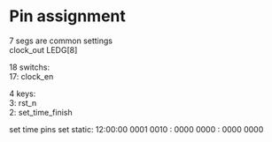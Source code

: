 # Pin assignment

7 segs are common settings  
clock_out LEDG[8]

18 switchs:  
17: clock_en

4 keys:  
3: rst_n  
2: set_time_finish  

set time pins set static:
12:00:00
0001 0010 : 0000 0000 : 0000 0000

